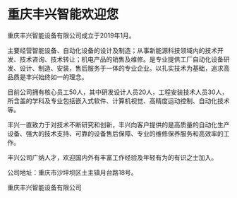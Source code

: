 # 重庆丰兴智能欢迎您


重庆丰兴智能设备有限公司成立于2019年1月。

主要经营智能设备、自动化设备的设计及制造；从事新能源科技领域内的技术开发、技术咨询、技术转让；机电产品的销售及维修。是专业提供工厂自动化设备研发、设计、制造、安装，售后服务于一体的专业企业。以扎实技术为基础，追求高品质是丰兴始终如一的理念。

目前公司拥有核心员工50人，其中研发设计人员20人，工程安装技术人员30人，所含盖的学科及专业包括嵌入式软件、计算机视觉、高精度运动控制、自动化技术等。

丰兴一直致力于对技术不断研究和创新，丰兴向客户提供的是高质量的自动化生产设备、强大的技术支持、可靠的设备售后保障、专业的维修保养服务和高效率的工作。

丰兴公司广纳人才，欢迎国内外有丰富工作经验及年轻有为的有识之士加入。

公司地址：重庆市沙坪坝区土主镇月台路18号。

重庆丰兴智能设备有限公司


